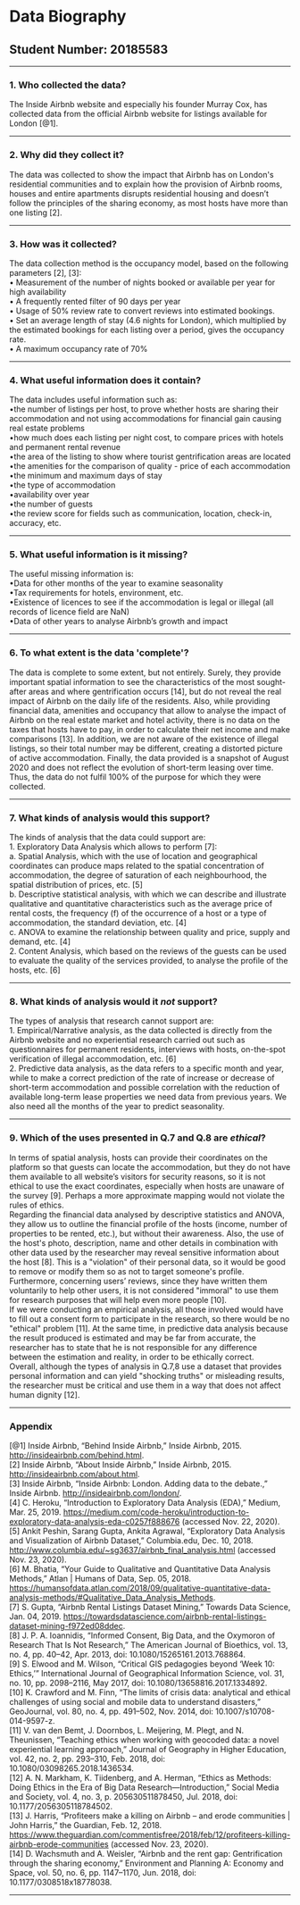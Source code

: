 # Data Biography
## Student Number: 20185583
---

### 1. Who collected the data?

The Inside Airbnb website and especially his founder Murray Cox, has collected data from the official Airbnb website for listings available for London [@1].

---

### 2. Why did they collect it?

The data was collected to show the impact that Airbnb has on London's residential communities and to explain how the provision of Airbnb rooms, houses and entire apartments disrupts residential housing and doesn’t follow the principles of the sharing economy, as most hosts have more than one listing [2].

---
### 3. How was it collected?

The data collection method is the occupancy model, based on the following parameters [2], [3]:
<br />• Measurement of the number of nights booked or available per year for high availability
<br />• A frequently rented filter of 90 days per year
<br />• Usage of 50% review rate to convert reviews into estimated bookings.
<br />• Set an average length of stay (4.6 nights for London), which multiplied by the estimated bookings for each listing over a period, gives the occupancy rate.
<br />• A maximum occupancy rate of 70%

---

### 4. What useful information does it contain?

The data includes useful information such as:
<br />•the number of listings per host, to prove whether hosts are sharing their accommodation and not using accommodations for financial gain causing real estate problems
<br />•how much does each listing per night cost, to compare prices with hotels and permanent rental revenue
<br />•the area of the listing to show where tourist gentrification areas are located
<br />•the amenities for the comparison of quality - price of each accommodation
<br />•the minimum and maximum days of stay
<br />•the type of accommodation
<br />•availability over year
<br />•the number of guests
<br />•the review score for fields such as communication, location, check-in, accuracy, etc.

---

### 5. What useful information is it missing?

The useful missing information is:
<br />•Data for other months of the year to examine seasonality
<br />•Tax requirements for hotels, environment, etc.
<br />•Existence of licences to see if the accommodation is legal or illegal (all records of licence field are NaN) 
<br />•Data of other years to analyse Airbnb’s growth and impact

---

### 6. To what extent is the data 'complete'?

The data is complete to some extent, but not entirely. Surely, they provide important spatial information to see the characteristics of the most sought-after areas and where gentrification occurs [14], but do not reveal the real impact of Airbnb on the daily life of the residents. Also, while providing financial data, amenities and occupancy that allow to analyse the impact of Airbnb on the real estate market and hotel activity, there is no data on the taxes that hosts have to pay, in order to calculate their net income and make comparisons [13]. In addition, we are not aware of the existence of illegal listings, so their total number may be different, creating a distorted picture of active accommodation. Finally, the data provided is a snapshot of August 2020 and does not reflect the evolution of short-term leasing over time. Thus, the data do not fulfil 100% of the purpose for which they were collected.

---

### 7. What kinds of analysis would this support?

The kinds of analysis that the data could support are:
<br />1. Exploratory Data Analysis which allows to perform [7]:
  <br />a. Spatial Analysis, which with the use of location and geographical coordinates can produce maps related to the spatial concentration of accommodation, the degree of saturation of each neighbourhood, the spatial distribution of prices, etc. [5]
<br />  b. Descriptive statistical analysis, with which we can describe and illustrate qualitative and quantitative characteristics such as the average price of rental costs, the frequency (f) of the occurrence of a host or a type of accommodation, the standard deviation, etc. [4]
<br />  c. ANOVA to examine the relationship between quality and price, supply and demand, etc. [4]
<br />2. Content Analysis, which based on the reviews of the guests can be used to evaluate the quality of the services provided, to analyse the profile of the hosts, etc. [6]

---

### 8. What kinds of analysis would it _not_ support?

The types of analysis that research cannot support are:
<br />1. Empirical/Narrative analysis, as the data collected is directly from the Airbnb website and no experiential research carried out such as questionnaires for permanent residents, interviews with hosts, on-the-spot verification of illegal accommodation, etc. [6]
<br />2. Predictive data analysis, as the data refers to a specific month and year, while to make a correct prediction of the rate of increase or decrease of short-term accommodation and possible correlation with the reduction of available long-term lease properties we need data from previous years. We also need all the months of the year to predict seasonality.

---

### 9. Which of the uses presented in Q.7 and Q.8 are _ethical_?

In terms of spatial analysis, hosts can provide their coordinates on the platform so that guests can locate the accommodation, but they do not have them available to all website’s visitors for security reasons, so it is not ethical to use the exact coordinates, especially when hosts are unaware of the survey [9]. Perhaps a more approximate mapping would not violate the rules of ethics.
<br />Regarding the financial data analysed by descriptive statistics and ANOVA, they allow us to outline the financial profile of the hosts (income, number of properties to be rented, etc.), but without their awareness. Also, the use of the host's photo, description, name and other details in combination with other data used by the researcher may reveal sensitive information about the host [8]. This is a "violation" of their personal data, so it would be good to remove or modify them so as not to target someone's profile. Furthermore, concerning users’ reviews, since they have written them voluntarily to help other users, it is not considered "immoral" to use them for research purposes that will help even more people [10].
<br />If we were conducting an empirical analysis, all those involved would have to fill out a consent form to participate in the research, so there would be no "ethical" problem [11]. At the same time, in predictive data analysis because the result produced is estimated and may be far from accurate, the researcher has to state that he is not responsible for any difference between the estimation and reality, in order to be ethically correct.
<br />Overall, although the types of analysis in Q.7,8 use a dataset that provides personal information and can yield "shocking truths" or misleading results, the researcher must be critical and use them in a way that does not affect human dignity [12].

---

### Appendix

[@1] Inside Airbnb, “Behind Inside Airbnb,” Inside Airbnb, 2015. http://insideairbnb.com/behind.html.
<br />[2] Inside Airbnb, “About Inside Airbnb,” Inside Airbnb, 2015. http://insideairbnb.com/about.html.
<br />[3] Inside Airbnb, “Inside Airbnb: London. Adding data to the debate.,” Inside Airbnb. http://insideairbnb.com/london/.
<br />[4] C. Heroku, “Introduction to Exploratory Data Analysis (EDA),” Medium, Mar. 25, 2019. https://medium.com/code-heroku/introduction-to-exploratory-data-analysis-eda-c0257f888676 (accessed Nov. 22, 2020).
<br />[5] Ankit Peshin, Sarang Gupta, Ankita Agrawal, “Exploratory Data Analysis and Visualization of Airbnb Dataset,” Columbia.edu, Dec. 10, 2018. http://www.columbia.edu/~sg3637/airbnb_final_analysis.html (accessed Nov. 23, 2020).
<br />[6] M. Bhatia, “Your Guide to Qualitative and Quantitative Data Analysis Methods,” Atlan | Humans of Data, Sep. 05, 2018. https://humansofdata.atlan.com/2018/09/qualitative-quantitative-data-analysis-methods/#Qualitative_Data_Analysis_Methods.
<br />[7] S. Gupta, “Airbnb Rental Listings Dataset Mining,” Towards Data Science, Jan. 04, 2019. https://towardsdatascience.com/airbnb-rental-listings-dataset-mining-f972ed08ddec.
<br />[8] J. P. A. Ioannidis, “Informed Consent, Big Data, and the Oxymoron of Research That Is Not Research,” The American Journal of Bioethics, vol. 13, no. 4, pp. 40–42, Apr. 2013, doi: 10.1080/15265161.2013.768864.
<br />[9] S. Elwood and M. Wilson, “Critical GIS pedagogies beyond ‘Week 10: Ethics,’” International Journal of Geographical Information Science, vol. 31, no. 10, pp. 2098–2116, May 2017, doi: 10.1080/13658816.2017.1334892.
<br />[10] K. Crawford and M. Finn, “The limits of crisis data: analytical and ethical challenges of using social and mobile data to understand disasters,” GeoJournal, vol. 80, no. 4, pp. 491–502, Nov. 2014, doi: 10.1007/s10708-014-9597-z.
<br />[11] V. van den Bemt, J. Doornbos, L. Meijering, M. Plegt, and N. Theunissen, “Teaching ethics when working with geocoded data: a novel experiential learning approach,” Journal of Geography in Higher Education, vol. 42, no. 2, pp. 293–310, Feb. 2018, doi: 10.1080/03098265.2018.1436534.
<br />[12] A. N. Markham, K. Tiidenberg, and A. Herman, “Ethics as Methods: Doing Ethics in the Era of Big Data Research—Introduction,” Social Media and Society, vol. 4, no. 3, p. 205630511878450, Jul. 2018, doi: 10.1177/2056305118784502.
<br />[13] J. Harris, “Profiteers make a killing on Airbnb – and erode communities | John Harris,” the Guardian, Feb. 12, 2018. https://www.theguardian.com/commentisfree/2018/feb/12/profiteers-killing-airbnb-erode-communities (accessed Nov. 23, 2020).
<br />[14] D. Wachsmuth and A. Weisler, “Airbnb and the rent gap: Gentrification through the sharing economy,” Environment and Planning A: Economy and Space, vol. 50, no. 6, pp. 1147–1170, Jun. 2018, doi: 10.1177/0308518x18778038.

---
